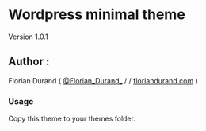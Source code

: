# Wordpress minimal theme

Version 1.0.1

## Author :

Florian Durand ( [@Florian_Durand_](https://twitter.com/Florian_Durand_) /  / [floriandurand.com](http://www.floriandurand.com) )

### Usage

Copy this theme to your themes folder.
